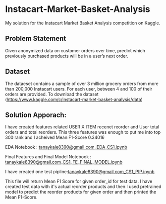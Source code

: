 # Instacart-Market-Basket-Analysis

My solution for the Instacart Market Basket Analysis competition on Kaggle.

## Problem Statement 
Given anonymized data on customer orders over time, predict which previously purchased products will be in a user’s next order.

## Dataset
The dataeset contains a sample of over 3 million grocery orders from more than 200,000 Instacart users. For each user, between 4 and 100 of their orders are provided.
To download the dataset (https://www.kaggle.com/c/instacart-market-basket-analysis/data)

## Solution Apporach:
I have created features related USER X ITEM recenet reorder and User total orders and total reorders. This three features was enough to put me into top 300 rank 
and I acheived Mean F1-Score 0.34016

EDA Notebook : tanaykale8390@gmail.com_EDA_CS1.ipynb


Final Features and Final Model Notebook : tanaykale8390@gmail.com_CS1_FE_FINAL_MODEL.ipynb


I have created one test pipline:tanaykale8390@gmail.com_CS1_PIP.ipynb

This file will return Mean F1 Score for given order_id for test data. I have created test data with it's actual reorder products and then I used pretrained model to predict the reorder products for given order and then printed the Mean F1-Score.
